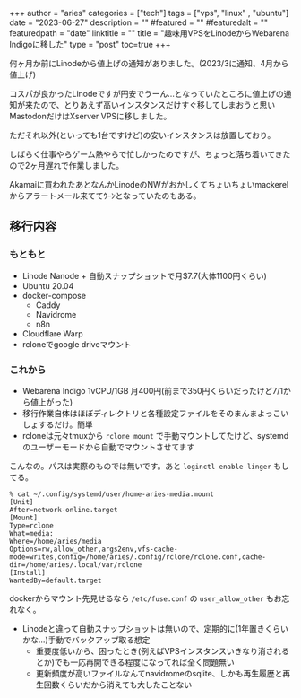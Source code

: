 +++
author = "aries"
categories = ["tech"]
tags = ["vps", "linux" , "ubuntu"]
date = "2023-06-27"
description = ""
#featured = ""
#featuredalt = ""
featuredpath = "date"
linktitle = ""
title = "趣味用VPSをLinodeからWebarena Indigoに移した"
type = "post"
toc=true
+++


何ヶ月か前にLinodeから値上げの通知がありました。(2023/3に通知、4月から値上げ)

コスパが良かったLinodeですが円安でうーん…となっていたところに値上げの通知が来たので、とりあえず高いインスタンスだけすぐ移してしまおうと思いMastodonだけはXserver VPSに移しました。

ただそれ以外(といっても1台ですけど)の安いインスタンスは放置しており。

しばらく仕事やらゲーム熱やらで忙しかったのですが、ちょっと落ち着いてきたので2ヶ月遅れで作業しました。

Akamaiに買われたあとなんかLinodeのNWがおかしくてちょいちょいmackerelからアラートメール来ててｳｰﾝとなっていたのもある。

## 移行内容

### もともと

- Linode Nanode + 自動スナップショットで月$7.7(大体1100円くらい)
- Ubuntu 20.04
- docker-compose
  - Caddy
  - Navidrome
  - n8n
- Cloudflare Warp
- rcloneでgoogle driveマウント

### これから

- Webarena Indigo 1vCPU/1GB 月400円(前まで350円くらいだったけど7/1から値上がった)
- 移行作業自体はほぼディレクトリと各種設定ファイルをそのまんまよっこいしょするだけ。簡単
- rcloneは元々tmuxから `rclone mount` で手動マウントしてたけど、systemdのユーザーモードから自動でマウントさせてます

こんなの。パスは実際のものでは無いです。あと `loginctl enable-linger` もしてる。

```
% cat ~/.config/systemd/user/home-aries-media.mount
[Unit]
After=network-online.target
[Mount]
Type=rclone
What=media:
Where=/home/aries/media
Options=rw,allow_other,args2env,vfs-cache-mode=writes,config=/home/aries/.config/rclone/rclone.conf,cache-dir=/home/aries/.local/var/rclone
[Install]
WantedBy=default.target
```

dockerからマウント先見せるなら `/etc/fuse.conf` の `user_allow_other` もお忘れなく。

- Linodeと違って自動スナップショットは無いので、定期的に(1年置きくらいかな…)手動でバックアップ取る想定
  - 重要度低いから、困ったとき(例えばVPSインスタンスいきなり消されるとか)でも一応再開できる程度になってれば全く問題無い
  - 更新頻度が高いファイルなんてnavidromeのsqlite、しかも再生履歴と再生回数くらいだから消えても大したことない








